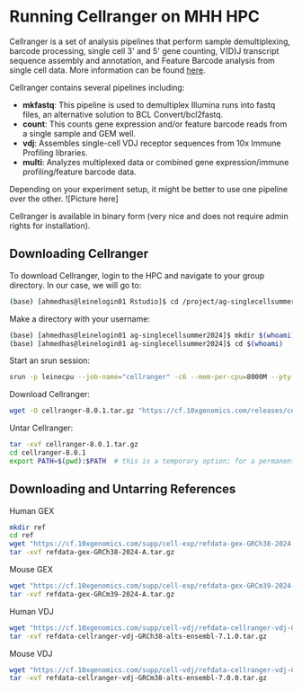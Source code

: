 # Running Cellranger on MHH HPC

Cellranger is a set of analysis pipelines that perform sample demultiplexing, barcode processing, single cell 3' and 5' gene counting, V(D)J transcript sequence assembly and annotation, and Feature Barcode analysis from single cell data. More information can be found [here](https://www.10xgenomics.com/support/software/cell-ranger/latest).

Cellranger contains several pipelines including:

- **mkfastq**: This pipeline is used to demultiplex Illumina runs into fastq files, an alternative solution to BCL Convert/bcl2fastq.
- **count**: This counts gene expression and/or feature barcode reads from a single sample and GEM well.
- **vdj**: Assembles single-cell VDJ receptor sequences from 10x Immune Profiling libraries.
- **multi**: Analyzes multiplexed data or combined gene expression/immune profiling/feature barcode data.

Depending on your experiment setup, it might be better to use one pipeline over the other.
![Picture here]

Cellranger is available in binary form (very nice and does not require admin rights for installation).

## Downloading Cellranger

To download Cellranger, login to the HPC and navigate to your group directory. In our case, we will go to:

```bash
(base) [ahmedhas@leinelogin01 Rstudio]$ cd /project/ag-singlecellsummer2024/
```

Make a directory with your username:
```bash
(base) [ahmedhas@leinelogin01 ag-singlecellsummer2024]$ mkdir $(whoami)
(base) [ahmedhas@leinelogin01 ag-singlecellsummer2024]$ cd $(whoami)
```

Start an srun session:

```bash
srun -p leinecpu --job-name="cellranger" -c6 --mem-per-cpu=8000M --pty --time=02:00:00 /bin/bash
```

Download Cellranger:
```bash
wget -O cellranger-8.0.1.tar.gz "https://cf.10xgenomics.com/releases/cell-exp/cellranger-8.0.1.tar.gz?Expires=1720582383&Key-Pair-Id=APKAI7S6A5RYOXBWRPDA&Signature=O73rFYh9Y~mpFWq4a5tXsVW27y3kOpkS2kLgW-D4w427-vdKojsiNz7jnE-tHeTwqxljcH7ZbNjsSUkFZUpygKlcFNK6TkkcXXWhWtdGUGEJfj~prgOyDMYEVn~7gw0vJdidD8~s78rFElFTZLxw3Sz6ipvEzYrnhudeKK5euzD-UZBAjquOUOJyHRmJeVZNmJjE3QaP9YAgEwgTyIKWy7Mgcr3GwzC6pfU2WuKySGlNUuzZf61mfYWAhRi2a1k2ZyhG~gFq6~dTSRHDniwIBGahZke96CusKTESU-jNhZrtEh7cyneRicgrrib9mtCks5s3KQEQal6~LwCwMo8-7A__"
```

Untar Cellranger:
```bash
tar -xvf cellranger-8.0.1.tar.gz
cd cellranger-8.0.1
export PATH=$(pwd):$PATH  # this is a temporary option; for a permanent solution, copy this into the bashrc file in your home directory
```

## Downloading and Untarring References
Human GEX
```bash
mkdir ref
cd ref
wget "https://cf.10xgenomics.com/supp/cell-exp/refdata-gex-GRCh38-2024-A.tar.gz"
tar -xvf refdata-gex-GRCh38-2024-A.tar.gz
```
Mouse GEX
```bash
wget "https://cf.10xgenomics.com/supp/cell-exp/refdata-gex-GRCm39-2024-A.tar.gz"
tar -xvf refdata-gex-GRCm39-2024-A.tar.gz
```
Human VDJ
```bash
wget "https://cf.10xgenomics.com/supp/cell-vdj/refdata-cellranger-vdj-GRCh38-alts-ensembl-7.1.0.tar.gz"
tar -xvf refdata-cellranger-vdj-GRCh38-alts-ensembl-7.1.0.tar.gz
```
Mouse VDJ
```bash
wget "https://cf.10xgenomics.com/supp/cell-vdj/refdata-cellranger-vdj-GRCm38-alts-ensembl-7.0.0.tar.gz"
tar -xvf refdata-cellranger-vdj-GRCm38-alts-ensembl-7.0.0.tar.gz
```
